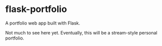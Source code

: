 # flask-portfolio

A portfolio web app built with Flask.

Not much to see here yet. Eventually, this will be a stream-style personal portfolio.
